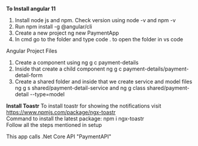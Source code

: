 **To Install angular 11**
1) Install node js and npm. Check version using node -v and npm -v
2) Run npm install -g @angular/cli
3) Create a new project ng new PaymentApp
4) In cmd go to the folder and type code . to open the folder in vs code

Angular Project Files
  1. Create a component using ng g c payment-details
  2. Inside that create a child component ng g c payment-details/payment-detail-form
  3. Create a shared folder and inside that we create service and model files ng g s shared/payment-detail-service and ng g class shared/payment-detail --type=model

**Install Toastr**
To install toastr for showing the notifications visit https://www.npmjs.com/package/ngx-toastr \
Command to install the latest package: npm i ngx-toastr \
Follow all the steps mentioned in setup

This app calls .Net Core API "PaymentAPI"
